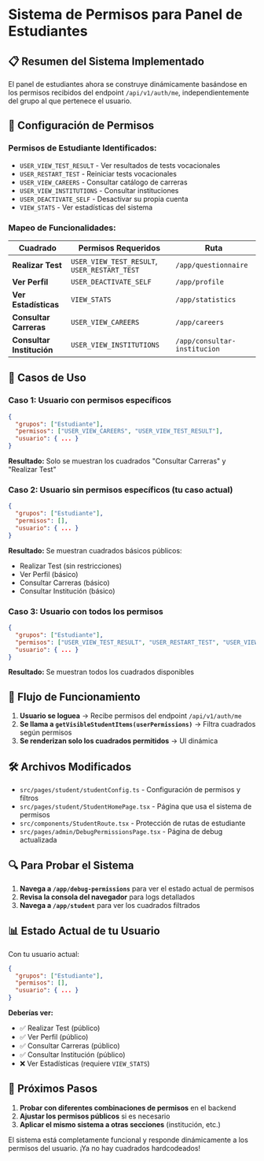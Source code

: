 # Sistema de Permisos para Panel de Estudiantes

## 📋 Resumen del Sistema Implementado

El panel de estudiantes ahora se construye dinámicamente basándose en los permisos recibidos del endpoint `/api/v1/auth/me`, independientemente del grupo al que pertenece el usuario.

## 🔧 Configuración de Permisos

### **Permisos de Estudiante Identificados:**

- `USER_VIEW_TEST_RESULT` - Ver resultados de tests vocacionales
- `USER_RESTART_TEST` - Reiniciar tests vocacionales
- `USER_VIEW_CAREERS` - Consultar catálogo de carreras
- `USER_VIEW_INSTITUTIONS` - Consultar instituciones
- `USER_DEACTIVATE_SELF` - Desactivar su propia cuenta
- `VIEW_STATS` - Ver estadísticas del sistema

### **Mapeo de Funcionalidades:**

| Cuadrado                  | Permisos Requeridos                          | Ruta                         |
| ------------------------- | -------------------------------------------- | ---------------------------- |
| **Realizar Test**         | `USER_VIEW_TEST_RESULT`, `USER_RESTART_TEST` | `/app/questionnaire`         |
| **Ver Perfil**            | `USER_DEACTIVATE_SELF`                       | `/app/profile`               |
| **Ver Estadísticas**      | `VIEW_STATS`                                 | `/app/statistics`            |
| **Consultar Carreras**    | `USER_VIEW_CAREERS`                          | `/app/careers`               |
| **Consultar Institución** | `USER_VIEW_INSTITUTIONS`                     | `/app/consultar-institucion` |

## 🎯 Casos de Uso

### **Caso 1: Usuario con permisos específicos**

```json
{
  "grupos": ["Estudiante"],
  "permisos": ["USER_VIEW_CAREERS", "USER_VIEW_TEST_RESULT"],
  "usuario": { ... }
}
```

**Resultado:** Solo se muestran los cuadrados "Consultar Carreras" y "Realizar Test"

### **Caso 2: Usuario sin permisos específicos (tu caso actual)**

```json
{
  "grupos": ["Estudiante"],
  "permisos": [],
  "usuario": { ... }
}
```

**Resultado:** Se muestran cuadrados básicos públicos:

- Realizar Test (sin restricciones)
- Ver Perfil (básico)
- Consultar Carreras (básico)
- Consultar Institución (básico)

### **Caso 3: Usuario con todos los permisos**

```json
{
  "grupos": ["Estudiante"],
  "permisos": ["USER_VIEW_TEST_RESULT", "USER_RESTART_TEST", "USER_VIEW_CAREERS", "USER_VIEW_INSTITUTIONS", "USER_DEACTIVATE_SELF", "VIEW_STATS"],
  "usuario": { ... }
}
```

**Resultado:** Se muestran todos los cuadrados disponibles

## 🔄 Flujo de Funcionamiento

1. **Usuario se loguea** → Recibe permisos del endpoint `/api/v1/auth/me`
2. **Se llama a `getVisibleStudentItems(userPermissions)`** → Filtra cuadrados según permisos
3. **Se renderizan solo los cuadrados permitidos** → UI dinámica

## 🛠️ Archivos Modificados

- `src/pages/student/studentConfig.ts` - Configuración de permisos y filtros
- `src/pages/student/StudentHomePage.tsx` - Página que usa el sistema de permisos
- `src/components/StudentRoute.tsx` - Protección de rutas de estudiante
- `src/pages/admin/DebugPermissionsPage.tsx` - Página de debug actualizada

## 🔍 Para Probar el Sistema

1. **Navega a `/app/debug-permissions`** para ver el estado actual de permisos
2. **Revisa la consola del navegador** para logs detallados
3. **Navega a `/app/student`** para ver los cuadrados filtrados

## 📊 Estado Actual de tu Usuario

Con tu usuario actual:

```json
{
  "grupos": ["Estudiante"],
  "permisos": [],
  "usuario": { ... }
}
```

**Deberías ver:**

- ✅ Realizar Test (público)
- ✅ Ver Perfil (público)
- ✅ Consultar Carreras (público)
- ✅ Consultar Institución (público)
- ❌ Ver Estadísticas (requiere `VIEW_STATS`)

## 🚀 Próximos Pasos

1. **Probar con diferentes combinaciones de permisos** en el backend
2. **Ajustar los permisos públicos** si es necesario
3. **Aplicar el mismo sistema a otras secciones** (institución, etc.)

El sistema está completamente funcional y responde dinámicamente a los permisos del usuario. ¡Ya no hay cuadrados hardcodeados!
